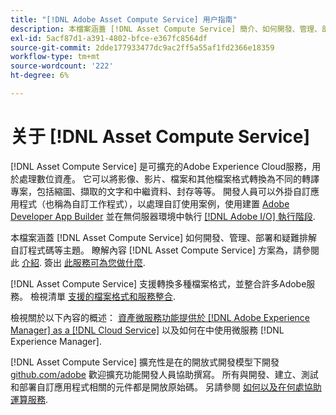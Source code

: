 ```yaml
---
title: "[!DNL Adobe Asset Compute Service] 用户指南"
description: 本檔案涵蓋 [!DNL Asset Compute Service] 簡介、如何開發、管理、部署和疑難排解自訂程式碼等工作。
exl-id: 5acf87d1-a391-4802-bfce-e367fc8564df
source-git-commit: 2dde177933477dc9ac2ff5a55af1fd2366e18359
workflow-type: tm+mt
source-wordcount: '222'
ht-degree: 6%

---
```


# 关于 [!DNL Asset Compute Service]

[!DNL Asset Compute Service] 是可擴充的Adobe Experience Cloud服務，用於處理數位資產。 它可以將影像、影片、檔案和其他檔案格式轉換為不同的轉譯專案，包括縮圖、擷取的文字和中繼資料、封存等等。 開發人員可以外掛自訂應用程式（也稱為自訂工作程式），以處理自訂使用案例，使用建置 [Adobe Developer App Builder](https://developer.adobe.com/app-builder/docs/overview) 並在無伺服器環境中執行 [[!DNL Adobe I/O] 執行階段](https://www.adobe.io/apis/experienceplatform/runtime.html).

本檔案涵蓋 [!DNL Asset Compute Service] 如何開發、管理、部署和疑難排解自訂程式碼等主題。 瞭解內容 [!DNL Asset Compute Service] 方案為，請參閱此 [介紹](introduction.md). 簽出 [此服務可為您做什麼](introduction.md#possible-use-cases-benefits).

[!DNL Asset Compute Service] 支援轉換多種檔案格式，並整合許多Adobe服務。 檢視清單 [支援的檔案格式和服務整合](https://experienceleague.adobe.com/docs/experience-manager-cloud-service/assets/file-format-support.html).

檢視關於以下內容的概述： [資產微服務功能提供於 [!DNL Adobe Experience Manager] as a [!DNL Cloud Service]](https://experienceleague.adobe.com/docs/experience-manager-cloud-service/assets/asset-microservices-overview.html) 以及如何在中使用微服務 [!DNL Experience Manager].

[!DNL Asset Compute Service] 擴充性是在的開放式開發模型下開發 [github.com/adobe](https://github.com/adobe) 歡迎擴充功能開發人員協助撰寫。 所有與開發、建立、測試和部署自訂應用程式相關的元件都是開放原始碼。 另請參閱 [如何以及在何處協助運算服務](contribute-to-compute-service.md).

<!--
Possible to record the below info here in this landing page to centralize the miscellaneous info about Asset Compute Service?
 List of dependencies and requirements SDK, CLI, Devtools, etc.? Or may be a link to the prerequisites.
 Introduction video when Tech Marketing team shares one.
-->
